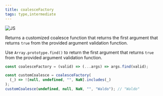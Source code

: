 ```yaml
---
title: coalesceFactory
tags: type,intermediate
---
```


![JS](https://img.shields.io/badge/supports-javascript-yellow.svg?style=flat-square)

Returns a customized coalesce function that returns the first argument that returns `true` from the provided argument validation function.

Use `Array.prototype.find()` to return the first argument that returns `true` from the provided argument validation function.

```js
const coalesceFactory = (valid) => (...args) => args.find(valid);
```

```js
const customCoalesce = coalesceFactory(
  (_) => ![null, undefined, "", NaN].includes(_)
);
customCoalesce(undefined, null, NaN, "", "Waldo"); // "Waldo"
```

